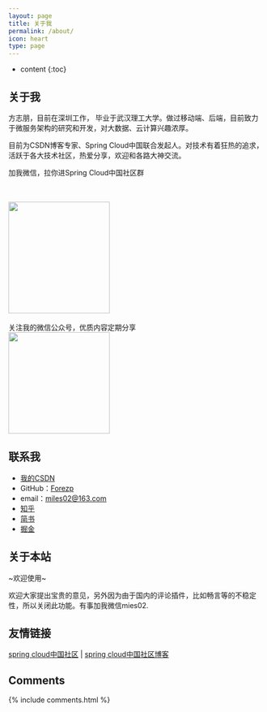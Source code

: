 ```yaml
---
layout: page
title: 关于我
permalink: /about/
icon: heart
type: page
---
```


* content
{:toc}

## 关于我

方志朋，目前在深圳工作， 毕业于武汉理工大学。做过移动端、后端，目前致力于微服务架构的研究和开发，对大数据、云计算兴趣浓厚。   

目前为CSDN博客专家、Spring Cloud中国联合发起人。对技术有着狂热的追求，活跃于各大技术社区，热爱分享，欢迎和各路大神交流。

加我微信，拉你进Spring Cloud中国社区群

<br>
<br>
<img src="http://img.blog.csdn.net/20170614094145509?watermark/2/text/aHR0cDovL2Jsb2cuY3Nkbi5uZXQvZm9yZXpw/font/5a6L5L2T/fontsize/400/fill/I0JBQkFCMA==/dissolve/70/gravity/SouthEast" width="200" height="220">
<br>
<br>
关注我的微信公众号，优质内容定期分享
<br>
<img src="http://img.blog.csdn.net/20170708155617159?watermark/2/text/aHR0cDovL2Jsb2cuY3Nkbi5uZXQvZm9yZXpw/font/5a6L5L2T/fontsize/400/fill/I0JBQkFCMA==/dissolve/70/gravity/SouthEast" width="200" height="200/">
 
## 联系我

* [我的CSDN](http://blog.csdn.net/forezp) 
* GitHub：[Forezp](https://github.com/forezp)
* email：miles02@163.com
* [知乎](https://www.zhihu.com/people/forezp)
* [简书](http://www.jianshu.com/u/f2550db5eca3)
* [掘金](https://juejin.im/user/580382465bbb50005b76ad36)

## 关于本站


~欢迎使用~

欢迎大家提出宝贵的意见，另外因为由于国内的评论插件，比如畅言等的不稳定性，所以关闭此功能。有事加我微信mies02.


## 友情链接

[spring cloud中国社区](http://springcloud.cn/) \| [spring cloud中国社区博客](http://blog.springcloud.cn/)

## Comments

{% include comments.html %}
